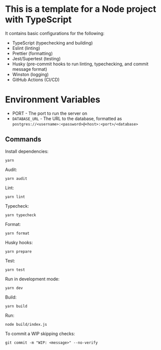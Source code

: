 # This is a template for a Node project with TypeScript

It contains basic configurations for the following:

- TypeScript (typechecking and building)
- Eslint (linting)
- Prettier (formatting)
- Jest/Supertest (testing)
- Husky (pre-commit hooks to run linting, typechecking, and commit message format)
- Winston (logging)
- GitHub Actions (CI/CD)

# Environment Variables

- PORT - The port to run the server on
- `DATABASE_URL` - The URL to the database, formatted as `postgres://<username>:<password>@<host>:<port>/<database>`

## Commands

Install dependencies:

`yarn`

Audit:

`yarn audit`

Lint:

`yarn lint`

Typecheck:

`yarn typecheck`

Format:

`yarn format`

Husky hooks:

`yarn prepare`

Test:

`yarn test`

Run in development mode:

`yarn dev`

Build:

`yarn build`

Run:

`node build/index.js`

To commit a WIP skipping checks:

`git commit -m "WIP: <message>" --no-verify`
